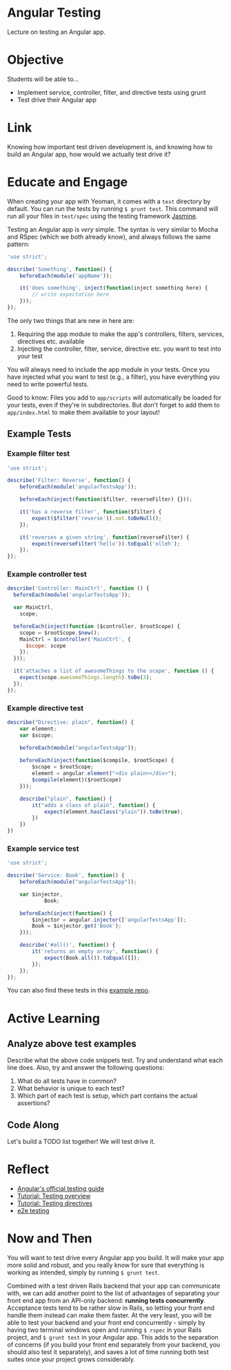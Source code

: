 # Angular Testing
Lecture on testing an Angular app.

# Objective
Students will be able to...

- Implement service, controller, filter, and directive tests using grunt
- Test drive their Angular app

# Link
Knowing how important test driven development is, and knowing how to build an Angular app, how would we actually test drive it?

# Educate and Engage
When creating your app with Yeoman, it comes with a `test` directory by default. You can run the tests by running `$ grunt test`. This command will run all your files in `test/spec` using the testing framework [Jasmine](https://github.com/jasmine/jasmine).

Testing an Angular app is *very* simple. The syntax is very similar to Mocha and RSpec (which we both already know), and always follows the same pattern:

```javascript
'use strict';

describe('Something', function() {
	beforeEach(module('appName'));

	it('does something', inject(function(inject something here) {
		// write expectation here
	}));
});
```

The only two things that are new in here are:

1. Requiring the app module to make the app's controllers, filters, services, directives etc. available
2. Injecting the controller, filter, service, directive etc. you want to test into your test

You will always need to include the app module in your tests. Once you have injected what you want to test (e.g., a filter), you have everything you need to write powerful tests.

Good to know: Files you add to `app/scripts` will automatically be loaded for your tests, even if they're in subdirectories. But don't forget to add them to `app/index.html` to make them available to your layout!

## Example Tests
### Example filter test

```javascript
'use strict';

describe('Filter: Reverse', function() {
	beforeEach(module('angularTestsApp'));

	beforeEach(inject(function($filter, reverseFilter) {}));

	it('has a reverse filter', function($filter) {
		expect($filter('reverse')).not.toBeNull();
	});

	it('reverses a given string', function(reverseFilter) {
		expect(reverseFilter('hello')).toEqual('olleh');
	});
});
```

### Example controller test
```javascript
describe('Controller: MainCtrl', function () {
  beforeEach(module('angularTestsApp'));

  var MainCtrl,
    scope;

  beforeEach(inject(function ($controller, $rootScope) {
    scope = $rootScope.$new();
    MainCtrl = $controller('MainCtrl', {
      $scope: scope
    });
  }));

  it('attaches a list of awesomeThings to the scope', function () {
    expect(scope.awesomeThings.length).toBe(3);
  });
});
```

### Example directive test
```javascript
describe("Directive: plain", function() {
	var element;
	var $scope;

	beforeEach(module("angularTestsApp"));
	
	beforeEach(inject(function($compile, $rootScope) {
		$scope = $rootScope;
		element = angular.element("<div plain></div>");
		$compile(element)($rootScope)
	}));

	describe("plain", function() {
		it("adds a class of plain", function() {
			expect(element.hasClass("plain")).toBe(true);
		})
	})
})
```

### Example service test
```javascript
'use strict';

describe('Service: Book', function() {
	beforeEach(module("angularTestsApp"));

	var $injector,
			Book;

	beforeEach(inject(function() {
		$injector = angular.injector(['angularTestsApp']);
		Book = $injector.get('Book');
	}));

	describe('#all()', function() {
		it('returns an empty array', function() {
			expect(Book.all()).toEqual([]);
		});
	});
});
```

You can also find these tests in this [example repo](https://github.com/sf-wdi-14/angular-example-tests).

# Active Learning
## Analyze above test examples
Describe what the above code snippets test. Try and understand what each line does. Also, try and answer the following questions:

1. What do all tests have in common?
2. What behavior is unique to each test?
3. Which part of each test is setup, which part contains the actual assertions?

## Code Along
Let's build a TODO list together! We will test drive it.

# Reflect
- [Angular's official testing guide](https://docs.angularjs.org/guide/unit-testing)
- [Tutorial: Testing overview](https://egghead.io/lessons/angularjs-testing-overview)
- [Tutorial: Testing directives](https://egghead.io/lessons/angularjs-unit-testing-a-directive)
- [e2e testing](https://code.angularjs.org/1.2.26/docs/guide/e2e-testing)

# Now and Then
You will want to test drive every Angular app you build. It will make your app more solid and robust, and you really know for sure that everything is working as intended, simply by running `$ grunt test`.

Combined with a test driven Rails backend that your app can communicate with, we can add another point to the list of advantages of separating your front end app from an API-only backend: **running tests concurrently**. Acceptance tests tend to be rather slow in Rails, so letting your front end handle them instead can make them faster. At the very least, you will be able to test your backend and your front end concurrently - simply by having two terminal windows open and running `$ rspec` in your Rails project, and `$ grunt test` in your Angular app. This adds to the separation of concerns (if you build your front end separately from your backend, you should also test it separately), and saves a lot of time running both test suites once your project grows considerably.

